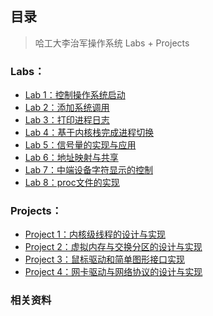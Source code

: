 ## 目录

> 哈工大李治军操作系统 Labs + Projects

### Labs：

- [Lab 1：控制操作系统启动]()
- [Lab 2：添加系统调用]()
- [Lab 3：打印进程日志]()
- [Lab 4：基于内核栈完成进程切换]()
- [Lab 5：信号量的实现与应用]()
- [Lab 6：地址映射与共享]()
- [Lab 7：中端设备字符显示的控制]()
- [Lab 8：proc文件的实现]()

### Projects：

- [Project 1：内核级线程的设计与实现]()
- [Project 2：虚拟内存与交换分区的设计与实现]()
- [Project 3：鼠标驱动和简单图形接口实现]()
- [Project 4：网卡驱动与网络协议的设计与实现]()

### 相关资料